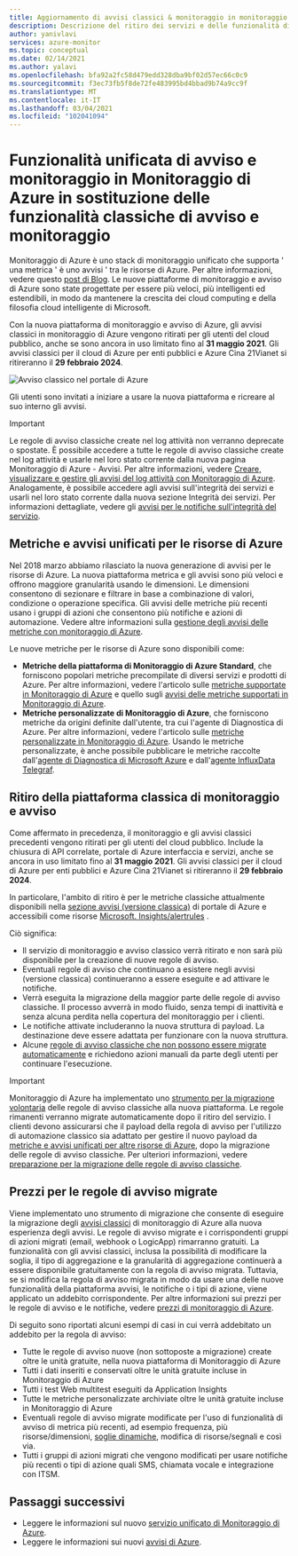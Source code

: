 ```yaml
---
title: Aggiornamento di avvisi classici & monitoraggio in monitoraggio di Azure
description: Descrizione del ritiro dei servizi e delle funzionalità di monitoraggio classici, illustrati in precedenza in portale di Azure in avvisi (versione classica).
author: yanivlavi
services: azure-monitor
ms.topic: conceptual
ms.date: 02/14/2021
ms.author: yalavi
ms.openlocfilehash: bfa92a2fc58d479edd328dba9bf02d57ec66c0c9
ms.sourcegitcommit: f3ec73fb5f8de72fe483995bd4bbad9b74a9cc9f
ms.translationtype: MT
ms.contentlocale: it-IT
ms.lasthandoff: 03/04/2021
ms.locfileid: "102041094"
---
```

# <a name="unified-alerting--monitoring-in-azure-monitor-replaces-classic-alerting--monitoring"></a>Funzionalità unificata di avviso e monitoraggio in Monitoraggio di Azure in sostituzione delle funzionalità classiche di avviso e monitoraggio

Monitoraggio di Azure è uno stack di monitoraggio unificato che supporta ' una metrica ' è uno avvisi ' tra le risorse di Azure. Per altre informazioni, vedere questo [post di Blog](https://azure.microsoft.com/blog/new-full-stack-monitoring-capabilities-in-azure-monitor/). Le nuove piattaforme di monitoraggio e avviso di Azure sono state progettate per essere più veloci, più intelligenti ed estendibili, in modo da mantenere la crescita dei cloud computing e della filosofia cloud intelligente di Microsoft.

Con la nuova piattaforma di monitoraggio e avviso di Azure, gli avvisi classici in monitoraggio di Azure vengono ritirati per gli utenti del cloud pubblico, anche se sono ancora in uso limitato fino al **31 maggio 2021**. Gli avvisi classici per il cloud di Azure per enti pubblici e Azure Cina 21Vianet si ritireranno il **29 febbraio 2024**.

 ![Avviso classico nel portale di Azure](media/monitoring-classic-retirement/monitor-alert-screen2.png) 

Gli utenti sono invitati a iniziare a usare la nuova piattaforma e ricreare al suo interno gli avvisi.

> [!IMPORTANT]
> Le regole di avviso classiche create nel log attività non verranno deprecate o spostate. È possibile accedere a tutte le regole di avviso classiche create nel log attività e usarle nel loro stato corrente dalla nuova pagina Monitoraggio di Azure - Avvisi. Per altre informazioni, vedere [Creare, visualizzare e gestire gli avvisi del log attività con Monitoraggio di Azure](./alerts-activity-log.md). Analogamente, è possibile accedere agli avvisi sull'integrità dei servizi e usarli nel loro stato corrente dalla nuova sezione Integrità dei servizi. Per informazioni dettagliate, vedere gli [avvisi per le notifiche sull'integrità del servizio](../../service-health/alerts-activity-log-service-notifications-portal.md).

## <a name="unified-metrics-and-alerts-for-azure-resources"></a>Metriche e avvisi unificati per le risorse di Azure

Nel 2018 marzo abbiamo rilasciato la nuova generazione di avvisi per le risorse di Azure. La nuova piattaforma metrica e gli avvisi sono più veloci e offrono maggiore granularità usando le dimensioni. Le dimensioni consentono di sezionare e filtrare in base a combinazione di valori, condizione o operazione specifica. Gli avvisi delle metriche più recenti usano i gruppi di azioni che consentono più notifiche e azioni di automazione. Vedere altre informazioni sulla [gestione degli avvisi delle metriche con monitoraggio di Azure](./alerts-metric.md).

Le nuove metriche per le risorse di Azure sono disponibili come:

- **Metriche della piattaforma di Monitoraggio di Azure Standard**, che forniscono popolari metriche precompilate di diversi servizi e prodotti di Azure. Per altre informazioni, vedere l'articolo sulle [metriche supportate in Monitoraggio di Azure](./alerts-metric-near-real-time.md#metrics-and-dimensions-supported) e quello sugli [avvisi delle metriche supportati in Monitoraggio di Azure](./alerts-metric-overview.md#supported-resource-types-for-metric-alerts).
- **Metriche personalizzate di Monitoraggio di Azure**, che forniscono metriche da origini definite dall'utente, tra cui l'agente di Diagnostica di Azure. Per altre informazioni, vedere l'articolo sulle [metriche personalizzate in Monitoraggio di Azure](../essentials/metrics-custom-overview.md). Usando le metriche personalizzate, è anche possibile pubblicare le metriche raccolte dall'[agente di Diagnostica di Microsoft Azure](../essentials/collect-custom-metrics-guestos-resource-manager-vm.md) e dall'[agente InfluxData Telegraf](../essentials/collect-custom-metrics-linux-telegraf.md).

## <a name="retirement-of-classic-monitoring-and-alerting-platform"></a>Ritiro della piattaforma classica di monitoraggio e avviso

Come affermato in precedenza, il monitoraggio e gli avvisi classici precedenti vengono ritirati per gli utenti del cloud pubblico. Include la chiusura di API correlate, portale di Azure interfaccia e servizi, anche se ancora in uso limitato fino al **31 maggio 2021**. Gli avvisi classici per il cloud di Azure per enti pubblici e Azure Cina 21Vianet si ritireranno il **29 febbraio 2024**.

In particolare, l'ambito di ritiro è per le metriche classiche attualmente disponibili nella [sezione avvisi (versione classica)](./alerts-classic.overview.md) di portale di Azure e accessibili come risorse [Microsoft. Insights/alertrules](/rest/api/monitor/alertrules) .

Ciò significa:

- Il servizio di monitoraggio e avviso classico verrà ritirato e non sarà più disponibile per la creazione di nuove regole di avviso.
- Eventuali regole di avviso che continuano a esistere negli avvisi (versione classica) continueranno a essere eseguite e ad attivare le notifiche.
- Verrà eseguita la migrazione della maggior parte delle regole di avviso classiche. Il processo avverrà in modo fluido, senza tempi di inattività e senza alcuna perdita nella copertura del monitoraggio per i clienti.
- Le notifiche attivate includeranno la nuova struttura di payload. La destinazione deve essere adattata per funzionare con la nuova struttura.
- Alcune [regole di avviso classiche che non possono essere migrate automaticamente](alerts-understand-migration.md#manually-migrating-classic-alerts-to-newer-alerts) e richiedono azioni manuali da parte degli utenti per continuare l'esecuzione.

> [!IMPORTANT]
> Monitoraggio di Azure ha implementato uno [strumento per la migrazione volontaria](alerts-using-migration-tool.md) delle regole di avviso classiche alla nuova piattaforma. Le regole rimanenti verranno migrate automaticamente dopo il ritiro del servizio. I clienti devono assicurarsi che il payload della regola di avviso per l'utilizzo di automazione classico sia adattato per gestire il nuovo payload da [metriche e avvisi unificati per altre risorse di Azure](#unified-metrics-and-alerts-for-azure-resources), dopo la migrazione delle regole di avviso classiche. Per ulteriori informazioni, vedere [preparazione per la migrazione delle regole di avviso classiche](alerts-prepare-migration.md).

## <a name="pricing-for-migrated-alert-rules"></a>Prezzi per le regole di avviso migrate

Viene implementato uno strumento di migrazione che consente di eseguire la migrazione degli [avvisi classici](./alerts-classic.overview.md) di monitoraggio di Azure alla nuova esperienza degli avvisi. Le regole di avviso migrate e i corrispondenti gruppi di azioni migrati (email, webhook o LogicApp) rimarranno gratuiti. La funzionalità con gli avvisi classici, inclusa la possibilità di modificare la soglia, il tipo di aggregazione e la granularità di aggregazione continuerà a essere disponibile gratuitamente con la regola di avviso migrata. Tuttavia, se si modifica la regola di avviso migrata in modo da usare una delle nuove funzionalità della piattaforma avvisi, le notifiche o i tipi di azione, viene applicato un addebito corrispondente. Per altre informazioni sui prezzi per le regole di avviso e le notifiche, vedere [prezzi di monitoraggio di Azure](https://azure.microsoft.com/pricing/details/monitor/).

Di seguito sono riportati alcuni esempi di casi in cui verrà addebitato un addebito per la regola di avviso:

- Tutte le regole di avviso nuove (non sottoposte a migrazione) create oltre le unità gratuite, nella nuova piattaforma di Monitoraggio di Azure
- Tutti i dati inseriti e conservati oltre le unità gratuite incluse in Monitoraggio di Azure
- Tutti i test Web multitest eseguiti da Application Insights
- Tutte le metriche personalizzate archiviate oltre le unità gratuite incluse in Monitoraggio di Azure
- Eventuali regole di avviso migrate modificate per l'uso di funzionalità di avviso di metrica più recenti, ad esempio frequenza, più risorse/dimensioni, [soglie dinamiche](../alerts/alerts-dynamic-thresholds.md), modifica di risorse/segnali e così via.
- Tutti i gruppi di azioni migrati che vengono modificati per usare notifiche più recenti o tipi di azione quali SMS, chiamata vocale e integrazione con ITSM.

## <a name="next-steps"></a>Passaggi successivi

* Leggere le informazioni sul nuovo [servizio unificato di Monitoraggio di Azure](../overview.md).
* Leggere le informazioni sui nuovi [avvisi di Azure](./alerts-overview.md).